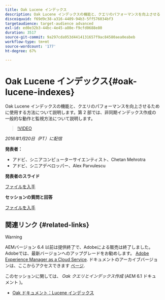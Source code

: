 ```yaml
---
title: Oak Lucene インデックス
description: Oak Lucene インデックスの機能と、クエリのパフォーマンスを向上させるために使用する方法について説明します。第 2 部では、非同期インデックス作成の一般的な動作と監視方法について説明します。
discoiquuid: f69d9c38-a316-4409-94b3-5ff576034bf3
targetaudience: target-audience advanced
exl-id: ed0e32b3-44bc-4e45-a80e-f9cfd0688e80
duration: 3517
source-git-commit: 9a297cda953d4414131657f9ac84580aea0eabeb
workflow-type: tm+mt
source-wordcount: '177'
ht-degree: 67%

---
```


# Oak Lucene インデックス{#oak-lucene-indexes}

Oak Lucene インデックスの機能と、クエリのパフォーマンスを向上させるために使用する方法について説明します。第 2 部では、非同期インデックス作成の一般的な動作と監視方法について説明します。

>[!VIDEO](https://video.tv.adobe.com/v/19303/?quality=9)

*2016年1月20日（PT）に配信*

**発表者：**

* アドビ、シニアコンピューターサイエンティスト、Chetan Mehrotra
* アドビ、シニアデベロッパー、Alex Parvulescu

**発表者のスライド**

[ファイルを入手](assets/aem-gems-012016-oak-lucene-indexes-async-local.pdf)

**セッションの質問と回答**

[ファイルを入手](assets/q-a-1-20-16-gem-session-oak-lucene-indexes.pdf)

## 関連リンク {#related-links}

>[!WARNING]
>
>AEMバージョン 6.4 以前は提供終了で、Adobeによる販売は終了しました。  Adobeでは、最新バージョンへのアップグレードをお勧めします。 [Adobe Experience Manager as a Cloud Service](https://experienceleague.adobe.com/docs/experience-manager-cloud-service.html?lang=ja).  ドキュメントのアーカイブバージョンは、ここからアクセスできます [ページ](https://experienceleague.adobe.com/docs/experience-manager-release-information/aem-release-updates/previous-updates/aem-previous-versions.html?lang=ja).
>
>このセッションに関しては、 *Oak クエリとインデックス作成* (AEM 6.1 ドキュメント )。

* [Oak ドキュメント：Lucene インデックス](https://jackrabbit.apache.org/oak/docs/query/lucene.html)
